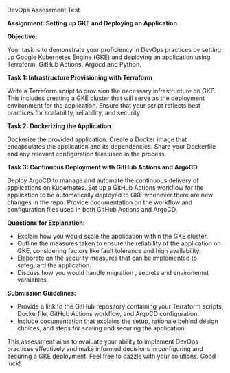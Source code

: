 DevOps Assessment Test

**Assignment: Setting up GKE and Deploying an Application**

**Objective:**

Your task is to demonstrate your proficiency in DevOps practices by setting up Google Kubernetes Engine (GKE) and deploying an application using Terraform, GitHub Actions, Argocd  and Python.

**Task 1: Infrastructure Provisioning with Terraform**

Write a Terraform script to provision the necessary infrastructure on GKE. This includes creating a GKE cluster that will serve as the deployment environment for the application. Ensure that your script reflects best practices for scalability, reliability, and security.

**Task 2: Dockerizing the Application**

Dockerize the provided application. Create a Docker image that encapsulates the application and its dependencies. Share your Dockerfile and any relevant configuration files used in the process.

**Task 3: Continuous Deployment with GitHub Actions and ArgoCD**

Deploy ArgoCD to manage and automate the continuous delivery of applications on Kubernetes.
Set up a GitHub Actions workflow for the application to be automatically deployed to GKE whenever there are new changes in the repo. Provide documentation on the workflow and configuration files used in both GitHub Actions and ArgoCD.

**Questions for Explanation:**
   - Explain how you would scale the application within the GKE cluster.
   - Outline the measures taken to ensure the reliability of the application on GKE, considering factors like fault tolerance and high availability.
   - Elaborate on the security measures that can be implemented to safeguard the application.
   - Discuss how you would handle migration , secrets and environemnt varaiables.

**Submission Guidelines:**
- Provide a link to the GitHub repository containing your Terraform scripts, Dockerfile, GitHub Actions workflow, and ArgoCD configuration.
- Include documentation that explains the setup, rationale behind design choices, and steps for scaling and securing the application.

This assessment aims to evaluate your ability to implement DevOps practices effectively and make informed decisions in configuring and securing a GKE deployment. Feel free to dazzle with your solutions. Good luck!
